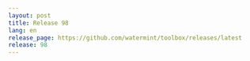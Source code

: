 ```yaml
---
layout: post
title: Release 98
lang: en
release_page: https://github.com/watermint/toolbox/releases/latest
release: 98
---
```



